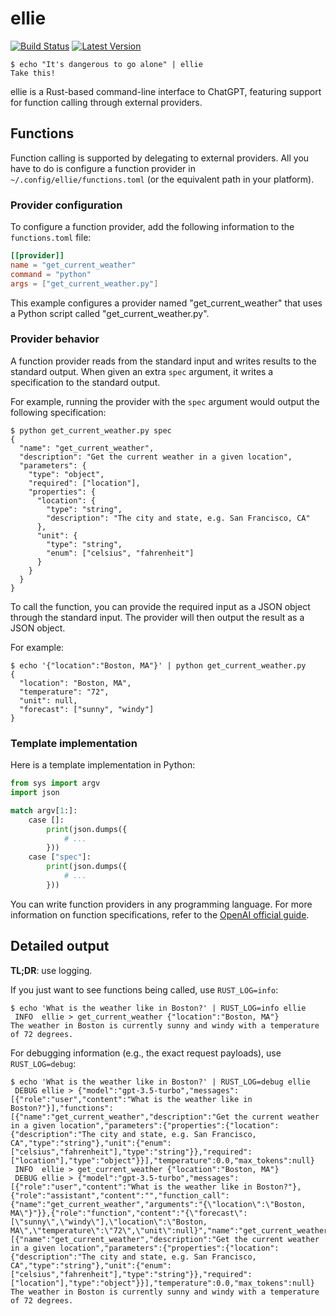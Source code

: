 # ellie

[![Build Status]][actions]
[![Latest Version]][crates.io]

<!-- [![Documentation]][docs.rs] -->

```console
$ echo "It's dangerous to go alone" | ellie
Take this!
```

ellie is a Rust-based command-line interface to ChatGPT,
featuring support for function calling through external providers.

## Functions

Function calling is supported by delegating to external providers.
All you have to do is configure a function provider in `~/.config/ellie/functions.toml` (or the equivalent path in your platform).

### Provider configuration

To configure a function provider,
add the following information to the `functions.toml` file:

```toml
[[provider]]
name = "get_current_weather"
command = "python"
args = ["get_current_weather.py"]
```

This example configures a provider named "get_current_weather" that uses a Python script called "get_current_weather.py".

### Provider behavior

A function provider reads from the standard input and
writes results to the standard output.
When given an extra `spec` argument,
it writes a specification to the standard output.

For example,
running the provider with the `spec` argument would output the following specification:

```console
$ python get_current_weather.py spec
{
  "name": "get_current_weather",
  "description": "Get the current weather in a given location",
  "parameters": {
    "type": "object",
    "required": ["location"],
    "properties": {
      "location": {
        "type": "string",
        "description": "The city and state, e.g. San Francisco, CA"
      },
      "unit": {
        "type": "string",
        "enum": ["celsius", "fahrenheit"]
      }
    }
  }
}
```

To call the function,
you can provide the required input as a JSON object through the standard input.
The provider will then output the result as a JSON object.

For example:

```console
$ echo '{"location":"Boston, MA"}' | python get_current_weather.py
{
  "location": "Boston, MA",
  "temperature": "72",
  "unit": null,
  "forecast": ["sunny", "windy"]
}
```

### Template implementation

Here is a template implementation in Python:

```python
from sys import argv
import json

match argv[1:]:
    case []:
        print(json.dumps({
            # ...
        }))
    case ["spec"]:
        print(json.dumps({
            # ...
        }))
```

You can write function providers in any programming language.
For more information on function specifications,
refer to the [OpenAI official guide](https://platform.openai.com/docs/guides/gpt/function-calling).

## Detailed output

**TL;DR**: use logging.

If you just want to see functions being called,
use `RUST_LOG=info`:

```console
$ echo 'What is the weather like in Boston?' | RUST_LOG=info ellie
 INFO  ellie > get_current_weather {"location":"Boston, MA"}
The weather in Boston is currently sunny and windy with a temperature of 72 degrees.
```

For debugging information (e.g.,
the exact request payloads),
use `RUST_LOG=debug`:

```console
$ echo 'What is the weather like in Boston?' | RUST_LOG=debug ellie
 DEBUG ellie > {"model":"gpt-3.5-turbo","messages":[{"role":"user","content":"What is the weather like in Boston?"}],"functions":[{"name":"get_current_weather","description":"Get the current weather in a given location","parameters":{"properties":{"location":{"description":"The city and state, e.g. San Francisco, CA","type":"string"},"unit":{"enum":["celsius","fahrenheit"],"type":"string"}},"required":["location"],"type":"object"}}],"temperature":0.0,"max_tokens":null}
 INFO  ellie > get_current_weather {"location":"Boston, MA"}
 DEBUG ellie > {"model":"gpt-3.5-turbo","messages":[{"role":"user","content":"What is the weather like in Boston?"},{"role":"assistant","content":"","function_call":{"name":"get_current_weather","arguments":"{\"location\":\"Boston, MA\"}"}},{"role":"function","content":"{\"forecast\":[\"sunny\",\"windy\"],\"location\":\"Boston, MA\",\"temperature\":\"72\",\"unit\":null}","name":"get_current_weather"}],"functions":[{"name":"get_current_weather","description":"Get the current weather in a given location","parameters":{"properties":{"location":{"description":"The city and state, e.g. San Francisco, CA","type":"string"},"unit":{"enum":["celsius","fahrenheit"],"type":"string"}},"required":["location"],"type":"object"}}],"temperature":0.0,"max_tokens":null}
The weather in Boston is currently sunny and windy with a temperature of 72 degrees.
```

[actions]: https://github.com/schneiderfelipe/ellie/actions/workflows/rust.yml
[build status]: https://github.com/schneiderfelipe/ellie/actions/workflows/rust.yml/badge.svg
[crates.io]: https://crates.io/crates/ellie
[docs.rs]: https://docs.rs/ellie
[documentation]: https://img.shields.io/docsrs/ellie
[latest version]: https://img.shields.io/crates/v/ellie.svg
